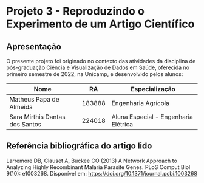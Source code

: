 # Projeto 3 - Reproduzindo o Experimento de um Artigo Científico


## Apresentação


O presente projeto foi originado no contexto das atividades da disciplina de pós-graduação Ciência e Visualização de Dados em Saúde, oferecida no primeiro semestre de 2022, na Unicamp, e desenvolvido pelos alunos:

Nome                           | RA     | Especialização
-------------------------------|--------|------------
Matheus Papa de Almeida        | 183888 | Engenharia Agrícola
Sara Mirthis Dantas dos Santos | 224018 | Aluna Especial - Engenharia Elétrica


## Referência bibliográfica do artigo lido

Larremore DB, Clauset A, Buckee CO (2013) A Network Approach to Analyzing Highly Recombinant Malaria Parasite Genes. PLoS Comput Biol 9(10): e1003268. Disponível em: https://doi.org/10.1371/journal.pcbi.1003268
